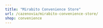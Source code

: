 ```yaml
---
title: "Mirabito Convenience Store"
url: /cazenovia/mirabito-convenience-store/
shop: convenience
---
```

